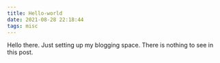 ```yaml
---
title: Hello-world
date: 2021-08-28 22:18:44
tags: misc
---
```


Hello there. Just setting up my blogging space. There is nothing to see in this post. 